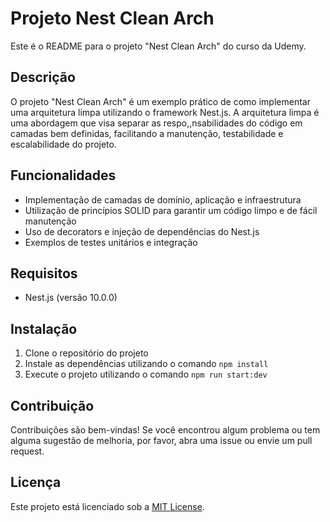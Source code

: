 # Projeto Nest Clean Arch

Este é o README para o projeto "Nest Clean Arch" do curso da Udemy.

## Descrição

O projeto "Nest Clean Arch" é um exemplo prático de como implementar uma arquitetura limpa utilizando o framework Nest.js. A arquitetura limpa é uma abordagem que visa separar as respo,,nsabilidades do código em camadas bem definidas, facilitando a manutenção, testabilidade e escalabilidade do projeto.

## Funcionalidades

- Implementação de camadas de domínio, aplicação e infraestrutura
- Utilização de princípios SOLID para garantir um código limpo e de fácil manutenção
- Uso de decorators e injeção de dependências do Nest.js
- Exemplos de testes unitários e integração

## Requisitos

- Nest.js (versão 10.0.0)

## Instalação

1. Clone o repositório do projeto
2. Instale as dependências utilizando o comando `npm install`
3. Execute o projeto utilizando o comando `npm run start:dev`

## Contribuição

Contribuições são bem-vindas! Se você encontrou algum problema ou tem alguma sugestão de melhoria, por favor, abra uma issue ou envie um pull request.

## Licença

Este projeto está licenciado sob a [MIT License](https://opensource.org/licenses/MIT).
